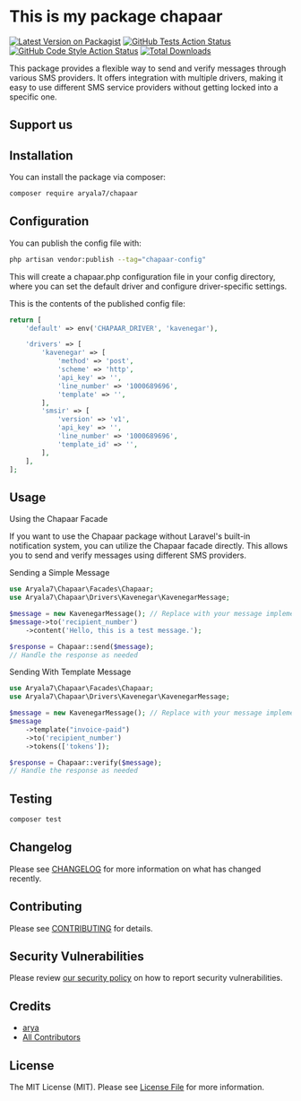 # This is my package chapaar

[![Latest Version on Packagist](https://img.shields.io/packagist/v/aryala7/chapaar.svg?style=flat-square)](https://packagist.org/packages/aryala7/chapaar)
[![GitHub Tests Action Status](https://img.shields.io/github/actions/workflow/status/aryala7/chapaar/run-tests.yml?branch=main&label=tests&style=flat-square)](https://github.com/aryala7/chapaar/actions?query=workflow%3Arun-tests+branch%3Amain)
[![GitHub Code Style Action Status](https://img.shields.io/github/actions/workflow/status/aryala7/chapaar/fix-php-code-style-issues.yml?branch=main&label=code%20style&style=flat-square)](https://github.com/aryala7/chapaar/actions?query=workflow%3A"Fix+PHP+code+style+issues"+branch%3Amain)
[![Total Downloads](https://img.shields.io/packagist/dt/aryala7/chapaar.svg?style=flat-square)](https://packagist.org/packages/aryala7/chapaar)

This package provides a flexible way to send and verify messages through various SMS providers. It offers integration with multiple drivers, making it easy to use different SMS service providers without getting locked into a specific one.

## Support us


## Installation

You can install the package via composer:

```bash
composer require aryala7/chapaar
```


## Configuration

You can publish the config file with:

```bash
php artisan vendor:publish --tag="chapaar-config"
```
This will create a chapaar.php configuration file in your config directory, where you can set the default driver and configure driver-specific settings.

This is the contents of the published config file:
```php
return [
    'default' => env('CHAPAAR_DRIVER', 'kavenegar'),

    'drivers' => [
        'kavenegar' => [
            'method' => 'post',
            'scheme' => 'http',
            'api_key' => '',
            'line_number' => '1000689696',
            'template' => '',
        ],
        'smsir' => [
            'version' => 'v1',
            'api_key' => '',
            'line_number' => '1000689696',
            'template_id' => '',
        ],
    ],
];

```

## Usage
Using the Chapaar Facade

If you want to use the Chapaar package without Laravel's built-in notification system, you can utilize the Chapaar facade directly. This allows you to send and verify messages using different SMS providers.

Sending a Simple Message
```php
use Aryala7\Chapaar\Facades\Chapaar;
use Aryala7\Chapaar\Drivers\Kavenegar\KavenegarMessage;

$message = new KavenegarMessage(); // Replace with your message implementation
$message->to('recipient_number')
    ->content('Hello, this is a test message.');

$response = Chapaar::send($message);
// Handle the response as needed

```

Sending With Template Message
```php
use Aryala7\Chapaar\Facades\Chapaar;
use Aryala7\Chapaar\Drivers\Kavenegar\KavenegarMessage;

$message = new KavenegarMessage(); // Replace with your message implementation
$message
    ->template("invoice-paid")
    ->to('recipient_number')
    ->tokens(['tokens']);

$response = Chapaar::verify($message);
// Handle the response as needed

```

## Testing

```bash
composer test
```

## Changelog

Please see [CHANGELOG](CHANGELOG.md) for more information on what has changed recently.

## Contributing

Please see [CONTRIBUTING](CONTRIBUTING.md) for details.

## Security Vulnerabilities

Please review [our security policy](../../security/policy) on how to report security vulnerabilities.

## Credits

- [arya](https://github.com/aryala7)
- [All Contributors](../../contributors)

## License

The MIT License (MIT). Please see [License File](LICENSE.md) for more information.
